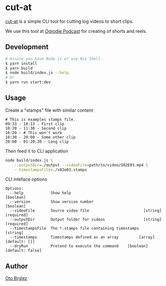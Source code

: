 # cut-at

[cut-at] is a simple CLI tool for cutting log videos to short clips.

We use this tool at [Ogrodje Podcast][ogrodje] for creating of shorts and reels.

## Development

```bash
# Assure you have Node.js or use Nix Shell.
$ yarn install 
$ yarn build
$ node build/index.js --help
# Or
$ yarn run start:dev
```

## Usage

Create a "stamps" file with similar content

```
# This is examples stamps file.
09:33 - 10:13 - First clip
10:20 - 11:30 - Second clip
16:20 - # This won't work
18:30 - 20:00 - Some other clip
20:00 - 01:20:30 - Long clip
```

Then feed it to CLI application

```bash
node build/index.js \
    --outputDir=./output --videoFile=path/to/video/S02E03.mp4 \
    --timestampsFile=./s02e03.stamps
```

CLI inteface options

```
Options:
  --help            Show help                                          [boolean]
  --version         Show version number                                [boolean]
  --videoFile       Source video file                        [string] [required]
  --outputDir       Output folder for videos                 [string] [required]
  --timestampsFile  The *.stamps file containing timestamps             [string]
  --timestamps      Timestamps defined as an array         [array] [default: []]
  --dryRun          Pretend to execute the command    [boolean] [default: false]
```

## Author

[Oto Brglez](https://github.com/otobrglez)

[cut-at]: https://github.com/ogrodje/otobrglez
[ogrodje]: https://youtube.com/@ogrodje
